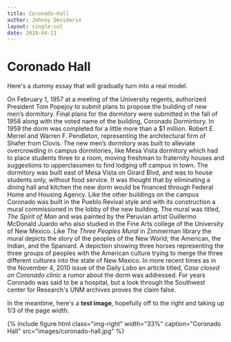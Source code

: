 ```yaml
---
title: Coronado-Hall
author: Johnny Desiderio
layout: single-col
date: 2019-04-11
---
```



# Coronado Hall

Here's a dummy essay that will gradually turn into a real model.

On February 1, 1957 at a meeting of the University regents, authorized President Tom Popejoy to submit plans to propose the building of new men’s dormitory. Final plans for the dormitory were submitted in the fall of 1958 along with the voted name of the building, Coronado Dormintory. In 1959 the dorm was completed for a little more than a $1 million. Robert E. Merrel and Warren F. Pendleton, representing the architectural firm of Shafer from Clovis. The new men’s dormitory was built to alleviate overcrowding in campus dormitories, like Mesa Vista dormitory which had to place students three to a room, moving freshman to fraternity houses and suggestions to upperclassmen to find lodging off campus in town. The dormitory was built east of Mesa Vista on Girard Blvd, and was to house students only, without food service. It was thought that by eliminating a dining hall and kitchen the new dorm would be financed through Federal Home and Housing Agency. Like the other buildings on the campus Coronado was built in the Pueblo Revival style and with its construction a mural commissioned in the lobby of the new building. The mural was titled, *The Spirit of Man* and was painted by the Peruvian artist Guillermo McDonald Juardo who also studied in the Fine Arts college of the University of New Mexico. Like *The Three Peoples Mural* in Zimmerman library the mural depicts the story of the peoples of the New World; the American, the Indian, and the Spaniard. A depiction showing three horses representing the three groups of peoples with the American culture trying to merge the three different cultures into the state of New Mexico.
In more recent times as in the November 4, 2010 issue of the Daily Lobo an article titled, *Case closed on Coronado clinic* a rumor about the dorm was addressed. For years Coronado was said to be a hospital, but a look through the Southwest center for Research's UNM archives proves the claim false.


In the meantime, here's a **test image**, hopefully off to the right and taking up 1/3 of the page width.

{% include figure.html class="img-right" width="33%" caption="Coronado Hall" src="images/coronado-hall.jpg" %}
